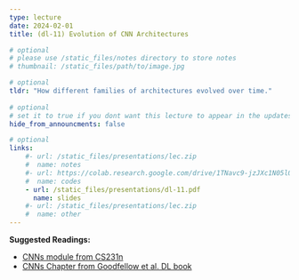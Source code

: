 ```yaml
---
type: lecture
date: 2024-02-01
title: (dl-11) Evolution of CNN Architectures

# optional
# please use /static_files/notes directory to store notes
# thumbnail: /static_files/path/to/image.jpg

# optional
tldr: "How different families of architectures evolved over time."
  
# optional
# set it to true if you dont want this lecture to appear in the updates section
hide_from_announcments: false

# optional
links: 
    #- url: /static_files/presentations/lec.zip
    #  name: notes
    #- url: https://colab.research.google.com/drive/1TNavc9-jzJXc1N05l06KYfgaSmu7zqxN?usp=sharing
    #  name: codes
    - url: /static_files/presentations/dl-11.pdf
      name: slides
    #- url: /static_files/presentations/lec.zip
    #  name: other
---
```


**Suggested Readings:**

- [CNNs module from CS231n](https://cs231n.github.io/convolutional-networks/)
- [CNNs Chapter from Goodfellow et al. DL book](https://www.deeplearningbook.org/contents/convnets.html)


